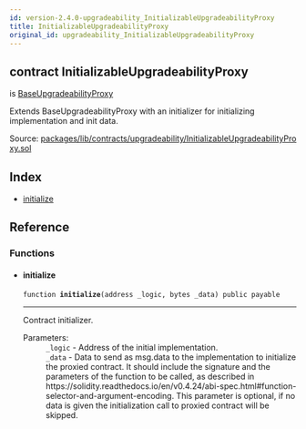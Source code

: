 ```yaml
---
id: version-2.4.0-upgradeability_InitializableUpgradeabilityProxy
title: InitializableUpgradeabilityProxy
original_id: upgradeability_InitializableUpgradeabilityProxy
---
```


<div class="contract-doc"><div class="contract"><h2 class="contract-header"><span class="contract-kind">contract</span> InitializableUpgradeabilityProxy</h2><p class="base-contracts"><span>is</span> <a href="upgradeability_BaseUpgradeabilityProxy.html">BaseUpgradeabilityProxy</a></p><p class="description">Extends BaseUpgradeabilityProxy with an initializer for initializing implementation and init data.</p><div class="source">Source: <a href="https://github.com/zeppelinos/zos/blob/v2.4.0/packages/lib/contracts/upgradeability/InitializableUpgradeabilityProxy.sol" target="_blank">packages/lib/contracts/upgradeability/InitializableUpgradeabilityProxy.sol</a></div></div><div class="index"><h2>Index</h2><ul><li><a href="upgradeability_InitializableUpgradeabilityProxy.html#initialize">initialize</a></li></ul></div><div class="reference"><h2>Reference</h2><div class="functions"><h3>Functions</h3><ul><li><div class="item function"><span id="initialize" class="anchor-marker"></span><h4 class="name">initialize</h4><div class="body"><code class="signature">function <strong>initialize</strong><span>(address _logic, bytes _data) </span><span>public </span><span>payable </span></code><hr/><div class="description"><p>Contract initializer.</p></div><dl><dt><span class="label-parameters">Parameters:</span></dt><dd><div><code>_logic</code> - Address of the initial implementation.</div><div><code>_data</code> - Data to send as msg.data to the implementation to initialize the proxied contract. It should include the signature and the parameters of the function to be called, as described in https://solidity.readthedocs.io/en/v0.4.24/abi-spec.html#function-selector-and-argument-encoding. This parameter is optional, if no data is given the initialization call to proxied contract will be skipped.</div></dd></dl></div></div></li></ul></div></div></div>
